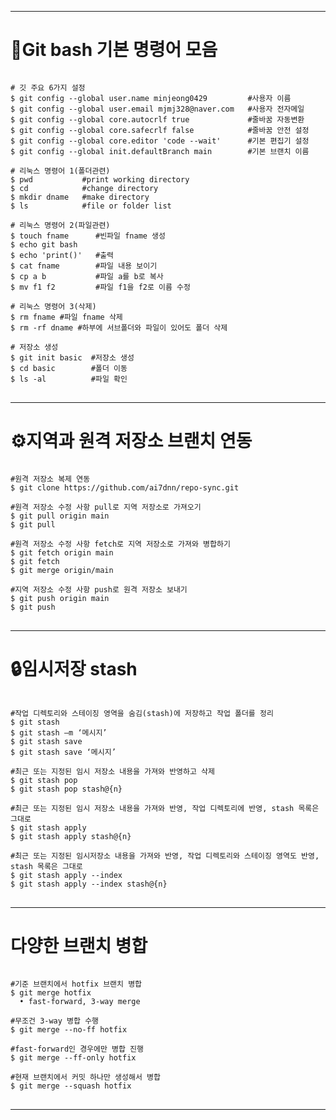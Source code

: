 --------------------------------------------------
# 📌Git bash 기본 명령어 모음

<pre><code>
# 깃 주요 6가지 설정
$ git config --global user.name minjeong0429         #사용자 이름
$ git config --global user.email mjmj328@naver.com   #사용자 전자메일
$ git config --global core.autocrlf true             #줄바꿈 자동변환
$ git config --global core.safecrlf false            #줄바꿈 안전 설정
$ git config --global core.editor 'code --wait'      #기본 편집기 설정
$ git config --global init.defaultBranch main        #기본 브랜치 이름

# 리눅스 명령어 1(폴더관련)
$ pwd           #print working directory
$ cd            #change directory
$ mkdir dname   #make directory
$ ls            #file or folder list

# 리눅스 명령어 2(파일관련)
$ touch fname      #빈파일 fname 생성
$ echo git bash
$ echo 'print()'   #출력
$ cat fname        #파일 내용 보이기
$ cp a b           #파일 a를 b로 복사
$ mv f1 f2         #파일 f1을 f2로 이름 수정

# 리눅스 명령어 3(삭제)
$ rm fname #파일 fname 삭제
$ rm -rf dname #하부에 서브폴더와 파일이 있어도 폴더 삭제

# 저장소 생성
$ git init basic  #저장소 생성
$ cd basic        #폴더 이동
$ ls -al          #파일 확인
</code>
</pre>

------------------------------------------

# ⚙지역과 원격 저장소 브랜치 연동
<pre><code>
#원격 저장소 복제 연동
$ git clone https://github.com/ai7dnn/repo-sync.git

#원격 저장소 수정 사항 pull로 지역 저장소로 가져오기
$ git pull origin main
$ git pull

#원격 저장소 수정 사항 fetch로 지역 저장소로 가져와 병합하기
$ git fetch origin main
$ git fetch
$ git merge origin/main

#지역 저장소 수정 사항 push로 원격 저장소 보내기
$ git push origin main
$ git push
</code>
</pre>
------------------------------------------

# 🔒임시저장 stash
<pre><code>
#작업 디렉토리와 스테이징 영역을 숨김(stash)에 저장하고 작업 폴더를 정리
$ git stash
$ git stash –m ‘메시지’
$ git stash save
$ git stash save ‘메시지’

#최근 또는 지정된 임시 저장소 내용을 가져와 반영하고 삭제
$ git stash pop
$ git stash pop stash@{n}

#최근 또는 지정된 임시 저장소 내용을 가져와 반영, 작업 디렉토리에 반영, stash 목록은 그대로
$ git stash apply
$ git stash apply stash@{n}
  
#최근 또는 지정된 임시저장소 내용을 가져와 반영, 작업 디렉토리와 스테이징 영역도 반영, stash 목록은 그대로
$ git stash apply --index
$ git stash apply --index stash@{n}
</code>
</pre>
------------------------------------------

# 다양한 브랜치 병합
<pre><code>
#기준 브랜치에서 hotfix 브랜치 병합
$ git merge hotfix
  • fast-forward, 3-way merge
  
#무조건 3-way 병합 수행
$ git merge --no-ff hotfix
  
#fast-forward인 경우에만 병합 진행
$ git merge --ff-only hotfix
  
#현재 브랜치에서 커밋 하나만 생성해서 병합
$ git merge --squash hotfix
</code>
</pre>
------------------------------------------
